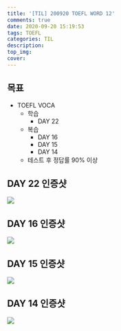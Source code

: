 ```yaml
---
title: '[TIL] 200920 TOEFL WORD 12'
comments: true
date: 2020-09-20 15:19:53
tags: TOEFL
categories: TIL
description:
top_img:
cover:
---
```

## 목표
- TOEFL VOCA 
    - 학습
        - DAY 22 
    - 복습 
        - DAY 16
        - DAY 15
        - DAY 14 
    - 테스트 후 정답률 90% 이상

## DAY 22 인증샷
![](Day22.png)

## DAY 16 인증샷
![](Day16.png)

## DAY 15 인증샷
![](Day15.png)

## DAY 14 인증샷
![](Day14.png)